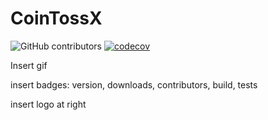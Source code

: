 

# CoinTossX

![GitHub contributors](https://img.shields.io/github/contributors/IvanJericevich/CoinTossX)
[![codecov](https://codecov.io/gh/IvanJericevich/CoinTossX/branch/azure_slow/graph/badge.svg?token=QYYEPBALE6)](https://codecov.io/gh/IvanJericevich/CoinTossX)

Insert gif

insert badges: version, downloads, contributors, build, tests

insert logo at right
